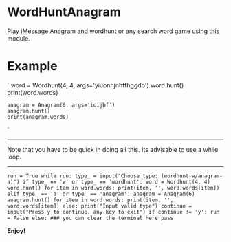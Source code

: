 # WordHuntAnagram
 Play iMessage Anagram and wordhunt or any search word game using this module.

# Example
`
    word = Wordhunt(4, 4, args='yiuonhjnhffhggdb')
    word.hunt()
    print(word.words)

    anagram = Anagram(6, args='ioijbf')
    anagram.hunt()
    print(anagram.words)
`

---
Note that you have to be quick in doing all this. Its advisable to use a while loop.

---

`
run = True
while run:
    type_ = input("Choose type: (wordhunt-w/anagram-a)")
    if type_ == 'w' or type_ == 'wordhunt':
        word = Wordhunt(4, 4)
        word.hunt()
        for item in word.words:
            print(item, '', word.words[item])
    elif type_ == 'a' or type_ == 'anagram':
        anagram = Anagram(6)
        anagram.hunt()
        for item in word.words:
            print(item, '', word.words[item])
    else:
        print("Input valid type")
    continue = input("Press y to continue, any key to exit")
    if continue != 'y':
        run = False
    else:
        ### you can clear the terminal here
        pass
`

**Enjoy!**
